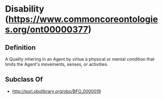 # Disability (https://www.commoncoreontologies.org/ont00000377)

## Definition
A Quality inhering in an Agent by virtue a physical or mental condition that limits the Agent's movements, senses, or activities.

## Subclass Of
- http://purl.obolibrary.org/obo/BFO_0000019

